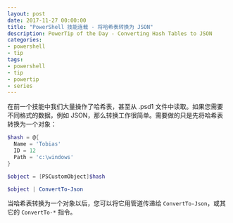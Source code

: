 ```yaml
---
layout: post
date: 2017-11-27 00:00:00
title: "PowerShell 技能连载 - 将哈希表转换为 JSON"
description: PowerTip of the Day - Converting Hash Tables to JSON
categories:
- powershell
- tip
tags:
- powershell
- tip
- powertip
- series
---
```

在前一个技能中我们大量操作了哈希表，甚至从 .psd1 文件中读取。如果您需要不同格式的数据，例如 JSON，那么转换工作很简单。需要做的只是先将哈希表转换为一个对象：

```powershell
$hash = @{
  Name = 'Tobias'
  ID = 12
  Path = 'c:\windows'
}

$object = [PSCustomObject]$hash

$object | ConvertTo-Json
```

当哈希表转换为一个对象以后，您可以将它用管道传递给 `ConvertTo-Json`，或其它的 `ConvertTo-*` 指令。

<!--本文国际来源：[Converting Hash Tables to JSON](http://community.idera.com/powershell/powertips/b/tips/posts/converting-hash-tables-to-json)-->
